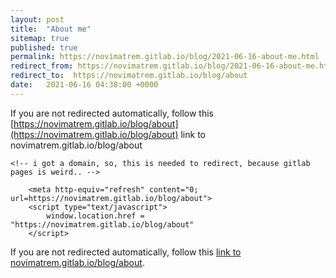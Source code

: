 ```yaml
---
layout: post
title:  "About me"
sitemap: true
published: true
permalink: https://novimatrem.gitlab.io/blog/2021-06-16-about-me.html
redirect_from: https://novimatrem.gitlab.io/blog/2021-06-16-about-me.html
redirect_to:  https://novimatrem.gitlab.io/blog/about
date:   2021-06-16 04:38:00 +0000
---
```

If you are not redirected automatically, follow this [https://novimatrem.gitlab.io/blog/about](https://novimatrem.gitlab.io/blog/about) link to novimatrem.gitlab.io/blog/about
<html lang="en">
<head>
	<meta charset="utf-8">
	<title>About | Novimatrem - Blog</title>
	 <link rel="canonical" href="https://novimatrem.uk/blog/about">
	<!--[if IE]>
		<script src="http://html5shiv.googlecode.com/svn/trunk/html5.js"></script>
	<![endif]-->
	
	<!-- i got a domain, so, this is needed to redirect, because gitlab pages is weird.. -->
<script type="text/javascript">
console.log("trying to redirect to new new")
if (window.location.hostname == 'novimatrem.gitlab.io') {
   window.location.replace("http://novimatrem.uk/blog/about"); 
}
</script>

<link rel="canonical" href="https://novimatrem.uk/blog/about">
<!-- /i got a domain, so, this is needed to redirect, because gitlab pages is weird.. -->

        <meta http-equiv="refresh" content="0; url=https://novimatrem.gitlab.io/blog/about">
        <script type="text/javascript">
            window.location.href = "https://novimatrem.gitlab.io/blog/about"
        </script>
        
</head>

<body>

If you are not redirected automatically, follow this <a href='https://novimatrem.gitlab.io/blog/about'>link to novimatrem.gitlab.io/blog/about</a>.

</body>
</html>

